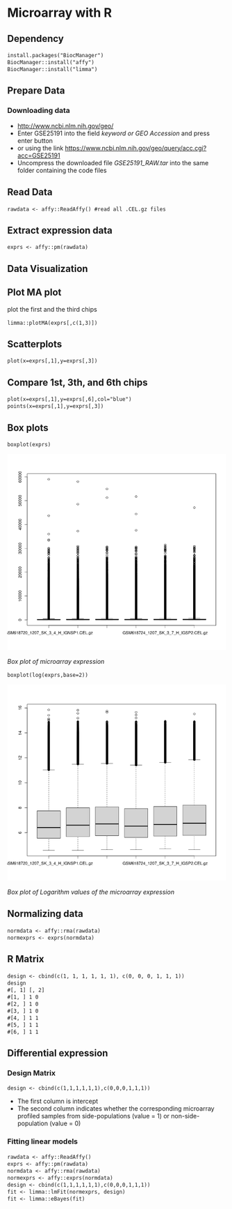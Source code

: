# Microarray with R
## Dependency

```
install.packages("BiocManager")
BiocManager::install("affy")
BiocManager::install("limma")
```

## Prepare Data

### Downloading data
* http://www.ncbi.nlm.nih.gov/geo/
* Enter GSE25191 into the field *keyword or GEO Accession* and press enter button
* or using the link https://www.ncbi.nlm.nih.gov/geo/query/acc.cgi?acc=GSE25191
* Uncompress the downloaded file *GSE25191_RAW.tar* into the same folder containing the code files

## Read Data
```
rawdata <- affy::ReadAffy() #read all .CEL.gz files
```

## Extract expression data
```
exprs <- affy::pm(rawdata)
```

## Data Visualization
## Plot MA plot
plot the first and the third chips
```
limma::plotMA(exprs[,c(1,3)])
```

## Scatterplots
```
plot(x=exprs[,1],y=exprs[,3])
```

## Compare 1st, 3th, and 6th chips
```
plot(x=exprs[,1],y=exprs[,6],col="blue")
points(x=exprs[,1],y=exprs[,3])
```

## Box plots
```
boxplot(exprs)
```
![Box Plot](boxplot.png)

*Box plot of microarray expression*

```
boxplot(log(exprs,base=2))
```

![Box Plot of Log Values](logarithmboxplot.png)

*Box plot of Logarithm values of the microarray expression*


## Normalizing data
```
normdata <- affy::rma(rawdata)
normexprs <- exprs(normdata)
```

## R Matrix
```
design <- cbind(c(1, 1, 1, 1, 1, 1), c(0, 0, 0, 1, 1, 1))
design
#[, 1] [, 2]
#[1, ] 1 0
#[2, ] 1 0
#[3, ] 1 0
#[4, ] 1 1
#[5, ] 1 1
#[6, ] 1 1
```

## Differential expression

### Design Matrix
```
design <- cbind(c(1,1,1,1,1,1),c(0,0,0,1,1,1))
```
* The first column is intercept
* The second column indicates whether the corresponding microarray profiled samples from side-populations (value = 1) or non-side-population (value = 0)

### Fitting linear models
```
rawdata <- affy::ReadAffy()
exprs <- affy::pm(rawdata)
normdata <- affy::rma(rawdata)
normexprs <- affy::exprs(normdata)
design <- cbind(c(1,1,1,1,1,1),c(0,0,0,1,1,1))
fit <- limma::lmFit(normexprs, design)
fit <- limma::eBayes(fit)
```

